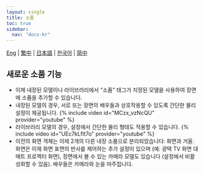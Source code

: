 ```yaml
---
layout: single
title: 소품
toc: true
sidebar:
  nav: "docs-kr"
---
```

[Eng](/dancexr/features/props) | [繁中](/tw/dancexr/features/props) | [日本語](/jp/dancexr/features/props) | [한국어](/kr/dancexr/features/props) | [简中](/zh/dancexr/features/props)


## 새로운 소품 기능
* 이제 내장된 모델이나 라이브러리에서 "소품" 태그가 지정된 모델을 사용하여 장면에 소품을 추가할 수 있습니다.
* 내장된 모델의 경우, 서로 또는 장면의 배우들과 상호작용할 수 있도록 간단한 물리 설정이 제공됩니다.
{% include video id="MCzx_vzNcQU" provider="youtube" %}
* 라이브러리 모델의 경우, 설정에서 간단한 물리 형태도 적용할 수 있습니다.
{% include video id="UEc7kLflt7o" provider="youtube" %}
* 이전의 화면 객체는 이제 2개의 다른 내장 소품으로 분리되었습니다: 화면과 거울. 화면은 이제 화면 표면의 반사를 제어하는 추가 설정이 있으며 (예: 광택 TV 화면 대 매트 프로젝터 화면), 장면에서 볼 수 있는 카메라 모델도 있습니다 (설정에서 비활성화할 수 있음). 배우들은 카메라와 눈을 마주칩니다.